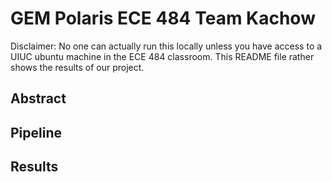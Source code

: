 # GEM Polaris ECE 484 Team Kachow

Disclaimer: No one can actually run this locally unless you have access to a UIUC ubuntu machine in the ECE 484 classroom. This README file rather shows the results of our project. 

## Abstract

## Pipeline

## Results

